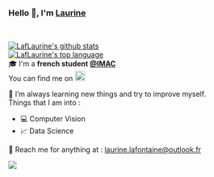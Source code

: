 ### Hello 👋, I'm [Laurine](https://laflaurine.github.io/portfolio/) 

<br/>

[![LafLaurine's github stats](https://github-readme-stats.vercel.app/api?username=LafLaurine&show_icons=true&theme=radical)](https://github.com/anuraghazra/github-readme-stats) <br/>
[![LafLaurine's top language](https://github-readme-stats.vercel.app/api/top-langs/?username=LafLaurine&layout=compact&theme=radical)](https://github.com/anuraghazra/github-readme-stats) <br/>
:mortar_board: I'm a **french student [@IMAC](https://www.ingenieur-imac.fr/)**<br/>
You can find me on <a href="https://www.linkedin.com/in/laurine-lafontaine-826545148">
<img alt="Linkedin" width="20px" src="https://image.flaticon.com/icons/svg/174/174857.svg" />
</a> <br/>

:notebook: I’m always learning new things and try to improve myself. <br/>
Things that I am into :
  -  :computer: Computer Vision
  - :chart_with_upwards_trend: Data Science


:e-mail: Reach me for anything at : <laurine.lafontaine@outlook.fr>

![](https://profile-counter.glitch.me/{LafLaurine}/count.svg)